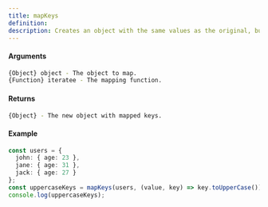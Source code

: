 ```yaml
---
title: mapKeys
definition: 
description: Creates an object with the same values as the original, but with new keys generated
---
```



#### Arguments


```bash
{Object} object - The object to map.
{Function} iteratee - The mapping function.
```


#### Returns


```bash
{Object} - The new object with mapped keys.
```


#### Example


```ts
const users = {  john: { age: 23 },  jane: { age: 31 },  jack: { age: 27 }};const uppercaseKeys = mapKeys(users, (value, key) => key.toUpperCase());console.log(uppercaseKeys);
```